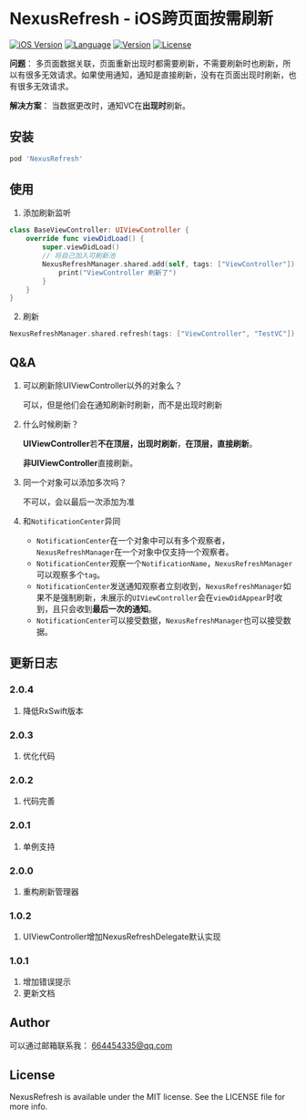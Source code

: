 # NexusRefresh - iOS跨页面按需刷新

[![iOS Version](https://img.shields.io/badge/iOS-10.0%2B-blueviolet)](https://cocoapods.org/pods/NexusRefresh)
[![Language](https://img.shields.io/badge/swift-5.0-ff501e)](https://cocoapods.org/pods/NexusRefresh)
[![Version](https://img.shields.io/cocoapods/v/NexusRefresh.svg?style=flat)](https://cocoapods.org/pods/NexusRefresh)
[![License](https://img.shields.io/cocoapods/l/NexusRefresh.svg?style=flat)](https://cocoapods.org/pods/NexusRefresh)

**问题**： 多页面数据关联，页面重新出现时都需要刷新，不需要刷新时也刷新，所以有很多无效请求。如果使用通知，通知是直接刷新，没有在页面出现时刷新，也有很多无效请求。

**解决方案**： 当数据更改时，通知VC在**出现时**刷新。

## 安装

```ruby
pod 'NexusRefresh'
```

## 使用

1. 添加刷新监听

```swift
class BaseViewController: UIViewController {
    override func viewDidLoad() {
        super.viewDidLoad()
        // 将自己加入可刷新池
        NexusRefreshManager.shared.add(self, tags: ["ViewController"]) { object in
            print("ViewController 刷新了")
        }
    }
}
```

2. 刷新

```swift
NexusRefreshManager.shared.refresh(tags: ["ViewController", "TestVC"])
```

## Q&A

1. 可以刷新除UIViewController以外的对象么？

   可以，但是他们会在通知刷新时刷新，而不是出现时刷新

2. 什么时候刷新？

   **UIViewController**若**不在顶层，出现时刷新**，**在顶层，直接刷新**。

   **非UIViewController**直接刷新。
   
3. 同一个对象可以添加多次吗？

   不可以，会以最后一次添加为准
   
4. 和`NotificationCenter`异同
   - `NotificationCenter`在一个对象中可以有多个观察者，`NexusRefreshManager`在一个对象中仅支持一个观察者。
   - `NotificationCenter`观察一个`NotificationName`，`NexusRefreshManager`可以观察多个`tag`。
   - `NotificationCenter`发送通知观察者立刻收到，`NexusRefreshManager`如果不是强制刷新，未展示的`UIViewController`会在`viewDidAppear`时收到，且只会收到**最后一次的通知**。
   - `NotificationCenter`可以接受数据，`NexusRefreshManager`也可以接受数据。
   
## 更新日志
### 2.0.4
1. 降低RxSwift版本

### 2.0.3
1. 优化代码

### 2.0.2
1. 代码完善

### 2.0.1
1. 单例支持

### 2.0.0
1. 重构刷新管理器

### 1.0.2
1. UIViewController增加NexusRefreshDelegate默认实现

### 1.0.1
1. 增加错误提示
2. 更新文档

## Author

可以通过邮箱联系我： 664454335@qq.com

## License

NexusRefresh is available under the MIT license. See the LICENSE file for more info.
